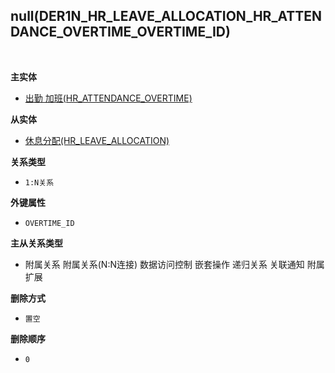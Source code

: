 ## null(DER1N_HR_LEAVE_ALLOCATION_HR_ATTENDANCE_OVERTIME_OVERTIME_ID) <!-- {docsify-ignore-all} -->



<br>
<p class="panel-title"><b>主实体</b></p>

* [出勤 加班(HR_ATTENDANCE_OVERTIME)](module/hr/hr_attendance_overtime)

<p class="panel-title"><b>从实体</b></p>

* [休息分配(HR_LEAVE_ALLOCATION)](module/hr/hr_leave_allocation)

<p class="panel-title"><b>关系类型</b></p>

* `1:N关系`

<p class="panel-title"><b>外键属性</b></p>

* `OVERTIME_ID`

<p class="panel-title"><b>主从关系类型</b></p>

* <i class="fa fa-square"/></i> 附属关系 <i class="fa fa-square"/></i> 附属关系(N:N连接) <i class="fa fa-square"/></i> 数据访问控制 <i class="fa fa-square"/></i> 嵌套操作 <i class="fa fa-square"/></i> 递归关系 <i class="fa fa-square"/></i> 关联通知 <i class="fa fa-square"/></i> 附属扩展

<p class="panel-title"><b>删除方式</b></p>

* `置空`

<p class="panel-title"><b>删除顺序</b></p>

* `0`
